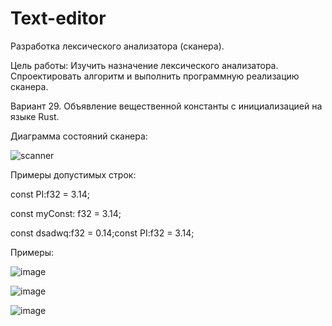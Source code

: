 # Text-editor

Разработка лексического анализатора (сканера).

Цель работы: Изучить назначение лексического анализатора. Спроектировать алгоритм и выполнить программную реализацию сканера.

Вариант 29. Объявление вещественной константы с инициализацией на языке Rust.



Диаграмма состояний сканера:

![scanner](https://github.com/ikarizxc/TextEditorMVC/assets/114616603/48cfe627-490c-48cf-953c-dfd0c3afd7e5)



Примеры допустимых строк:

const PI:f32 = 3.14;

const myConst: f32 = 3.14;

const dsadwq:f32 = 0.14;const PI:f32 = 3.14;



Примеры:

![image](https://github.com/ikarizxc/TextEditorMVC/assets/114616603/8fefeecc-a6fe-4c0f-8b09-9c8be4c09189)

![image](https://github.com/ikarizxc/TextEditorMVC/assets/114616603/85c70d53-7886-41b4-b4f1-b111e00775cd)

![image](https://github.com/ikarizxc/TextEditorMVC/assets/114616603/ebe90f36-e412-4864-9c52-b45543aecf30)
